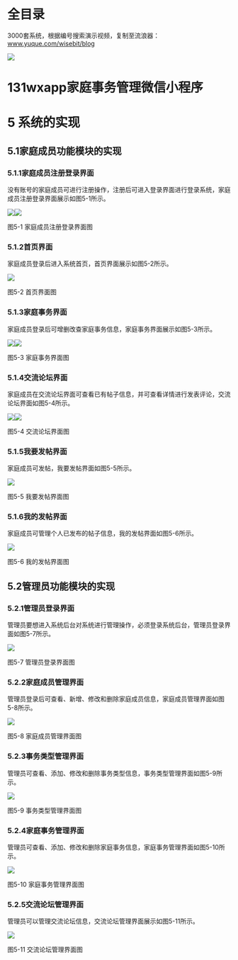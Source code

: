 # 全目录

3000套系统，根据编号搜索演示视频，复制至流浪器：www.yuque.com/wisebit/blog


![](https://bitwise.oss-cn-heyuan.aliyuncs.com/2024/11/06/qq_wechat.png)
# 131wxapp家庭事务管理微信小程序
# 5 系统的实现
## 5.1家庭成员功能模块的实现
### 5.1.1家庭成员注册登录界面
没有账号的家庭成员可进行注册操作，注册后可进入登录界面进行登录系统，家庭成员注册登录界面展示如图5-1所示。

![](/md/blog.013.png)![](/md/blog.014.png)

图5-1  家庭成员注册登录界面图
### 5.1.2首页界面
家庭成员登录后进入系统首页，首页界面展示如图5-2所示。

![](/md/blog.015.png)

图5-2  首页界面图
### 5.1.3家庭事务界面
家庭成员登录后可增删改查家庭事务信息，家庭事务界面展示如图5-3所示。

![](/md/blog.016.png)![](/md/blog.017.png)

图5-3 家庭事务界面图
### 5.1.4交流论坛界面
家庭成员在交流论坛界面可查看已有帖子信息，并可查看详情进行发表评论，交流论坛界面如图5-4所示。

![](/md/blog.018.png)![](/md/blog.019.png)

图5-4  交流论坛界面图
### 5.1.5我要发帖界面
家庭成员可发帖，我要发帖界面如图5-5所示。

![](/md/blog.020.png)

图5-5  我要发帖界面图
### 5.1.6我的发帖界面
家庭成员可管理个人已发布的帖子信息，我的发帖界面如图5-6所示。

![](/md/blog.021.png)

图5-6  我的发帖界面图
## 5.2管理员功能模块的实现
### 5.2.1管理员登录界面
管理员要想进入系统后台对系统进行管理操作，必须登录系统后台，管理员登录界面如图5-7所示。

![](/md/blog.022.png)

图5-7  管理员登录界面图
### 5.2.2家庭成员管理界面
管理员登录后可查看、新增、修改和删除家庭成员信息，家庭成员管理界面如图5-8所示。

![](/md/blog.023.png)

图5-8  家庭成员管理界面图
### 5.2.3事务类型管理界面
管理员可查看、添加、修改和删除事务类型信息，事务类型管理界面如图5-9所示。

![](/md/blog.024.png)

图5-9  事务类型管理界面图
### 5.2.4家庭事务管理界面
管理员可查看、添加、修改和删除家庭事务信息，家庭事务管理界面如图5-10所示。

![](/md/blog.025.png)

图5-10  家庭事务管理界面图
### 5.2.5交流论坛管理界面
管理员可以管理交流论坛信息，交流论坛管理界面展示如图5-11所示。

![](/md/blog.026.png)

图5-11  交流论坛管理界面图

